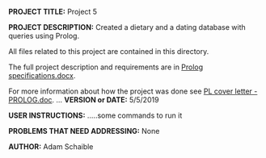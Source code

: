 **PROJECT TITLE:** Project 5

**PROJECT DESCRIPTION:**
Created a dietary and a dating database with queries using Prolog.

All files related to this project are contained in this directory.

The full project description and requirements are in [Prolog specifications.docx](https://github.com/AdamSchaible/MSU_Denver/blob/master/CS%203210%20Principles%20of%20Prog.%20Languages%20(Spring%202019)/Project%205/Prolog%20specifications.docx).

For more information about how the project was done see [PL cover letter - PROLOG.doc](https://github.com/AdamSchaible/MSU_Denver/blob/master/CS%203210%20Principles%20of%20Prog.%20Languages%20(Spring%202019)/Project%205/PL%20cover%20letter%20-%20PROLOG.doc).
...
**VERSION or DATE:** 5/5/2019

**USER INSTRUCTIONS:** 
.....some commands to run it

**PROBLEMS THAT NEED ADDRESSING:** None

**AUTHOR:** Adam Schaible
